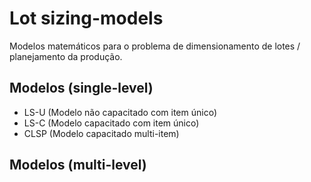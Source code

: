 # Lot sizing-models

Modelos matemáticos para o problema de dimensionamento de lotes / planejamento da produção.

## Modelos (single-level)

- LS-U (Modelo não capacitado com item único)
- LS-C (Modelo capacitado com item único)
- CLSP (Modelo capacitado multi-item)

## Modelos (multi-level)
